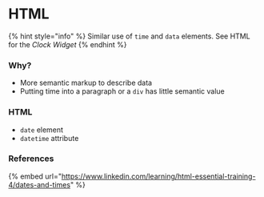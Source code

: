 # HTML

{% hint style="info" %}
Similar use of `time` and `data` elements. See HTML for the _Clock Widget_
{% endhint %}

### Why?

* More semantic markup to describe data
* Putting time into a paragraph or a `div` has little semantic value

### HTML

* `date` element
* `datetime` attribute

### References

{% embed url="https://www.linkedin.com/learning/html-essential-training-4/dates-and-times" %}
